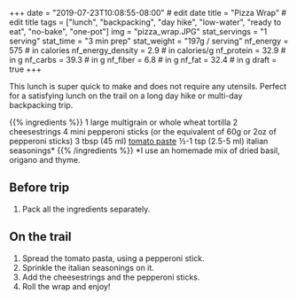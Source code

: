 +++
date = "2019-07-23T10:08:55-08:00" # edit date
title = "Pizza Wrap" # edit title
tags = ["lunch", "backpacking", "day hike", "low-water", "ready to eat", "no-bake", "one-pot"]
img = "pizza_wrap.JPG"
stat_servings = "1 serving"
stat_time = "3 min prep"
stat_weight = "197g / serving"
nf_energy = 575 # in calories
nf_energy_density = 2.9 # in calories/g
nf_protein = 32.9 # in g
nf_carbs = 39.3 # in g
nf_fiber = 6.8 # in g
nf_fat = 32.4 # in g
draft = true
+++

This lunch is super quick to make and does not require any utensils. Perfect for a satisfying lunch on the trail on a long day hike or multi-day backpacking trip.

{{% ingredients %}}
1 large multigrain or whole wheat tortilla
2 cheesestrings
4 mini pepperoni sticks (or the equivalent of 60g or 2oz of pepperoni sticks)
3 tbsp (45 ml) <a target="_blank" href="https://www.amazon.com/gp/product/B01GGWB6RG/ref=as_li_tl?ie=UTF8&camp=1789&creative=9325&creativeASIN=B01GGWB6RG&linkCode=as2&tag=gourmethiking-20&linkId=e2709792292e8e49f698576fc785c890">tomato paste</a><img src="//ir-na.amazon-adsystem.com/e/ir?t=gourmethiking-20&l=am2&o=1&a=B01GGWB6RG" width="1" height="1" border="0" alt="" style="border:none !important; margin:0px !important;" />
½-1 tsp (2.5-5 ml) italian seasonings\*
{{% /ingredients %}}
\*I use an homemade mix of dried basil, origano and thyme.

## Before trip

1. Pack all the ingredients separately.

## On the trail

1. Spread the tomato pasta, using a pepperoni stick. 
1. Sprinkle the italian seasonings on it.
1. Add the cheesestrings and the pepperoni sticks.
1. Roll the wrap and enjoy!


